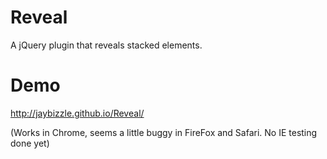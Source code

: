 Reveal
======
A jQuery plugin that reveals stacked elements.

Demo
====

http://jaybizzle.github.io/Reveal/

(Works in Chrome, seems a little buggy in FireFox and Safari. No IE testing done yet)
